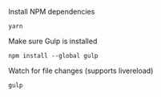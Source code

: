 Install NPM dependencies

`yarn`

Make sure Gulp is installed

`npm install --global gulp`

Watch for file changes (supports livereload)

`gulp`
